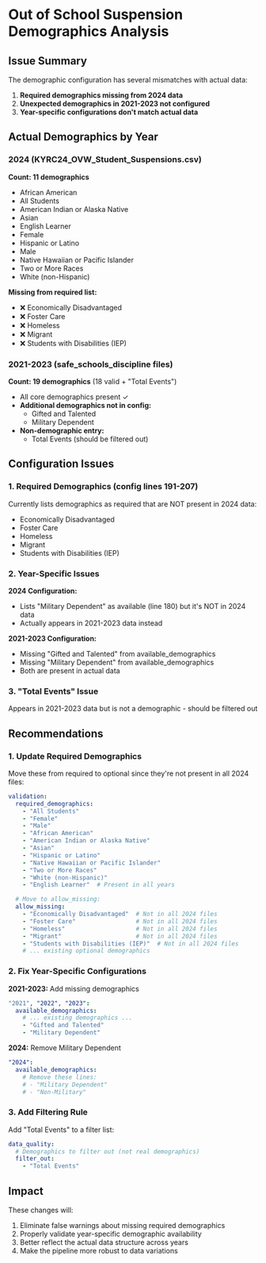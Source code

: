 # Out of School Suspension Demographics Analysis

## Issue Summary

The demographic configuration has several mismatches with actual data:

1. **Required demographics missing from 2024 data**
2. **Unexpected demographics in 2021-2023 not configured**
3. **Year-specific configurations don't match actual data**

## Actual Demographics by Year

### 2024 (KYRC24_OVW_Student_Suspensions.csv)
**Count: 11 demographics**
- African American
- All Students
- American Indian or Alaska Native
- Asian
- English Learner
- Female
- Hispanic or Latino
- Male
- Native Hawaiian or Pacific Islander
- Two or More Races
- White (non-Hispanic)

**Missing from required list:**
- ❌ Economically Disadvantaged
- ❌ Foster Care
- ❌ Homeless
- ❌ Migrant
- ❌ Students with Disabilities (IEP)

### 2021-2023 (safe_schools_discipline files)
**Count: 19 demographics** (18 valid + "Total Events")
- All core demographics present ✓
- **Additional demographics not in config:**
  - Gifted and Talented
  - Military Dependent
- **Non-demographic entry:**
  - Total Events (should be filtered out)

## Configuration Issues

### 1. Required Demographics (config lines 191-207)
Currently lists demographics as required that are NOT present in 2024 data:
- Economically Disadvantaged
- Foster Care
- Homeless
- Migrant
- Students with Disabilities (IEP)

### 2. Year-Specific Issues

**2024 Configuration:**
- Lists "Military Dependent" as available (line 180) but it's NOT in 2024 data
- Actually appears in 2021-2023 data instead

**2021-2023 Configuration:**
- Missing "Gifted and Talented" from available_demographics
- Missing "Military Dependent" from available_demographics
- Both are present in actual data

### 3. "Total Events" Issue
Appears in 2021-2023 data but is not a demographic - should be filtered out

## Recommendations

### 1. Update Required Demographics
Move these from required to optional since they're not present in all 2024 files:
```yaml
validation:
  required_demographics:
    - "All Students"
    - "Female"
    - "Male"
    - "African American"
    - "American Indian or Alaska Native"
    - "Asian"
    - "Hispanic or Latino"
    - "Native Hawaiian or Pacific Islander"
    - "Two or More Races"
    - "White (non-Hispanic)"
    - "English Learner"  # Present in all years

  # Move to allow_missing:
  allow_missing:
    - "Economically Disadvantaged"  # Not in all 2024 files
    - "Foster Care"                 # Not in all 2024 files
    - "Homeless"                    # Not in all 2024 files
    - "Migrant"                     # Not in all 2024 files
    - "Students with Disabilities (IEP)"  # Not in all 2024 files
    # ... existing optional demographics
```

### 2. Fix Year-Specific Configurations

**2021-2023:** Add missing demographics
```yaml
"2021", "2022", "2023":
  available_demographics:
    # ... existing demographics ...
    - "Gifted and Talented"
    - "Military Dependent"
```

**2024:** Remove Military Dependent
```yaml
"2024":
  available_demographics:
    # Remove these lines:
    # - "Military Dependent"
    # - "Non-Military"
```

### 3. Add Filtering Rule
Add "Total Events" to a filter list:
```yaml
data_quality:
  # Demographics to filter out (not real demographics)
  filter_out:
    - "Total Events"
```

## Impact

These changes will:
1. Eliminate false warnings about missing required demographics
2. Properly validate year-specific demographic availability
3. Better reflect the actual data structure across years
4. Make the pipeline more robust to data variations
